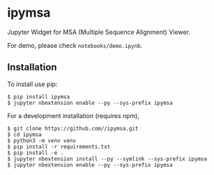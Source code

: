 ipymsa
===============================

Jupyter Widget for MSA (Multiple Sequence Alignment) Viewer.

For demo, please check `notebooks/demo.ipynb`.

Installation
------------

To install use pip:

    $ pip install ipymsa
    $ jupyter nbextension enable --py --sys-prefix ipymsa


For a development installation (requires npm),

    $ git clone https://github.com//ipymsa.git
    $ cd ipymsa
    $ python3 -m venv venv
    $ pip install -r requirements.txt
    $ pip install -e .
    $ jupyter nbextension install --py --symlink --sys-prefix ipymsa
    $ jupyter nbextension enable --py --sys-prefix ipymsa
